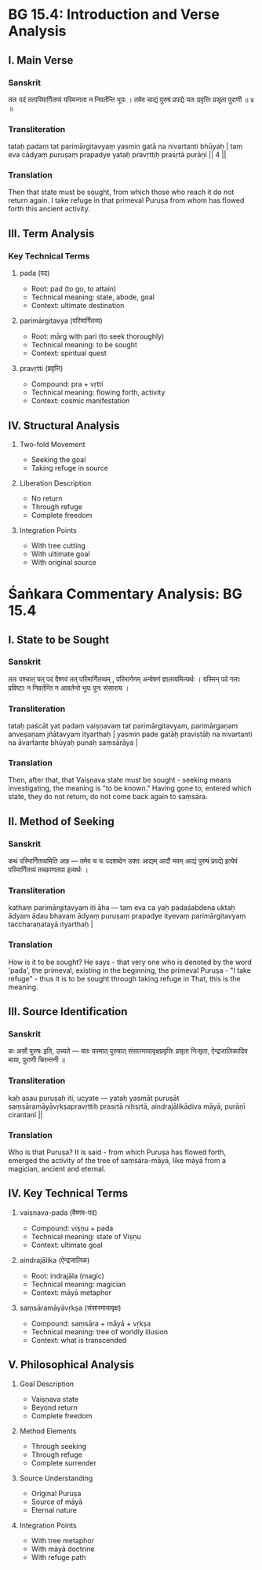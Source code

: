 # BG 15.4: Introduction and Verse Analysis

## I. Main Verse

### Sanskrit
ततः पदं तत्परिमार्गितव्यं यस्मिन्गता न निवर्तन्ति भूयः ।
तमेव चाद्यं पुरुषं प्रपद्ये यतः प्रवृत्तिः प्रसृता पुराणी ॥ ४ ॥

### Transliteration
tataḥ padaṃ tat parimārgitavyaṃ yasmin gatā na nivartanti bhūyaḥ |
tam eva cādyaṃ puruṣaṃ prapadye yataḥ pravṛttiḥ prasṛtā purāṇī || 4 ||

### Translation
Then that state must be sought, from which those who reach it do not return again. I take refuge in that primeval Puruṣa from whom has flowed forth this ancient activity.

## III. Term Analysis

### Key Technical Terms
1. pada (पद)
   - Root: pad (to go, to attain)
   - Technical meaning: state, abode, goal
   - Context: ultimate destination

2. parimārgitavya (परिमार्गितव्य)
   - Root: mārg with pari (to seek thoroughly)
   - Technical meaning: to be sought
   - Context: spiritual quest

3. pravṛtti (प्रवृत्ति)
   - Compound: pra + vṛtti
   - Technical meaning: flowing forth, activity
   - Context: cosmic manifestation

## IV. Structural Analysis

1. Two-fold Movement
   - Seeking the goal
   - Taking refuge in source

2. Liberation Description
   - No return
   - Through refuge
   - Complete freedom

3. Integration Points
   - With tree cutting
   - With ultimate goal
   - With original source

# Śaṅkara Commentary Analysis: BG 15.4

## I. State to be Sought

### Sanskrit
ततः पश्चात् यत् पदं वैष्णवं तत् परिमार्गितव्यम् , परिमार्गणम् अन्वेषणं ज्ञातव्यमित्यर्थः । यस्मिन् पदे गताः प्रविष्टाः न निवर्तन्ति न आवर्तन्ते भूयः पुनः संसाराय ।

### Transliteration
tataḥ paścāt yat padaṃ vaiṣṇavaṃ tat parimārgitavyam, parimārgaṇam anveṣaṇaṃ jñātavyam ityarthaḥ | yasmin pade gatāḥ praviṣṭāḥ na nivartanti na āvartante bhūyaḥ punaḥ saṃsārāya |

### Translation
Then, after that, that Vaiṣṇava state must be sought - seeking means investigating, the meaning is "to be known." Having gone to, entered which state, they do not return, do not come back again to saṃsāra.

## II. Method of Seeking

### Sanskrit
कथं परिमार्गितव्यमिति आह — तमेव च यः पदशब्देन उक्तः आद्यम् आदौ भवम् आद्यं पुरुषं प्रपद्ये इत्येवं परिमार्गितव्यं तच्छरणतया इत्यर्थः ।

### Transliteration
kathaṃ parimārgitavyam iti āha — tam eva ca yaḥ padaśabdena uktaḥ ādyam ādau bhavam ādyaṃ puruṣaṃ prapadye ityevaṃ parimārgitavyaṃ taccharaṇatayā ityarthaḥ |

### Translation
How is it to be sought? He says - that very one who is denoted by the word 'pada', the primeval, existing in the beginning, the primeval Puruṣa - "I take refuge" - thus it is to be sought through taking refuge in That, this is the meaning.

## III. Source Identification

### Sanskrit
कः असौ पुरुषः इति, उच्यते — यतः यस्मात् पुरुषात् संसारमायावृक्षप्रवृत्तिः प्रसृता निःसृता, ऐन्द्रजालिकादिव माया, पुराणी चिरन्तनी ॥

### Transliteration
kaḥ asau puruṣaḥ iti, ucyate — yataḥ yasmāt puruṣāt saṃsāramāyāvṛkṣapravṛttiḥ prasṛtā niḥsṛtā, aindrajālikādiva māyā, purāṇī cirantanī ||

### Translation
Who is that Puruṣa? It is said - from which Puruṣa has flowed forth, emerged the activity of the tree of saṃsāra-māyā, like māyā from a magician, ancient and eternal.

## IV. Key Technical Terms

1. vaiṣṇava-pada (वैष्णव-पद)
   - Compound: viṣṇu + pada
   - Technical meaning: state of Viṣṇu
   - Context: ultimate goal

2. aindrajālika (ऐन्द्रजालिक)
   - Root: indrajāla (magic)
   - Technical meaning: magician
   - Context: māyā metaphor

3. saṃsāramāyāvṛkṣa (संसारमायावृक्ष)
   - Compound: saṃsāra + māyā + vṛkṣa
   - Technical meaning: tree of worldly illusion
   - Context: what is transcended

## V. Philosophical Analysis

1. Goal Description
   - Vaiṣṇava state
   - Beyond return
   - Complete freedom

2. Method Elements
   - Through seeking
   - Through refuge
   - Complete surrender

3. Source Understanding
   - Original Puruṣa
   - Source of māyā
   - Eternal nature

4. Integration Points
   - With tree metaphor
   - With māyā doctrine
   - With refuge path
